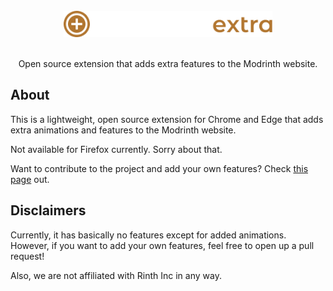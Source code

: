 <br />
<div align="center">
  <a href="https://github.com/intergrav/Modrinth-Extra">
    <img src="branding/icontextbig_48h.png" alt="Logo" height="42">
  </a>
  <br />
  <br />
  <p align="center">
    Open source extension that adds extra features to the Modrinth website.
  </p>
</div>

## About

This is a lightweight, open source extension for Chrome and Edge that adds extra animations and features to the Modrinth website.

Not available for Firefox currently. Sorry about that.

Want to contribute to the project and add your own features? Check [this page](https://github.com/intergrav/Modrinth-Extra/wiki/How-to-Contribute) out.

## Disclaimers 

Currently, it has basically no features except for added animations. However, if you want to add your own features, feel free to open up a pull request!

Also, we are not affiliated with Rinth Inc in any way.
